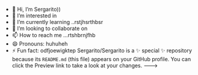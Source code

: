 - 👋 Hi, I’m Sergarito))
- 👀 I’m interested in 
- 🌱 I’m currently learning ..rstjhsrthbsr
- 💞️ I’m looking to collaborate on 
- 📫 How to reach me ...rtshbrnjfhb
- 😄 Pronouns: huhuheh
- ⚡ Fun fact: odfjoewigktep
Sergarito/Sergarito is a ✨ special ✨ repository because its `README.md` (this file) appears on your GitHub profile.
You can click the Preview link to take a look at your changes.
--->
